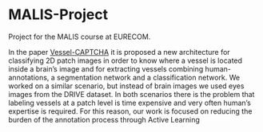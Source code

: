 # MALIS-Project

Project for the MALIS course at EURECOM.

In the paper [Vessel-CAPTCHA](https://arxiv.org/abs/2101.09321) it is proposed a new architecture for classifying 2D patch images in order to know where a vessel is located
inside a brain’s image and for extracting vessels combining human-annotations, a segmentation network and a classification
network. We worked on a similar scenario, but instead of brain images we used eyes images from the DRIVE dataset. In
both scenarios there is the problem that labeling vessels at a patch level is time expensive and very often human’s expertise is
required. For this reason, our work is focused on reducing the burden of the annotation process through Active Learning 
